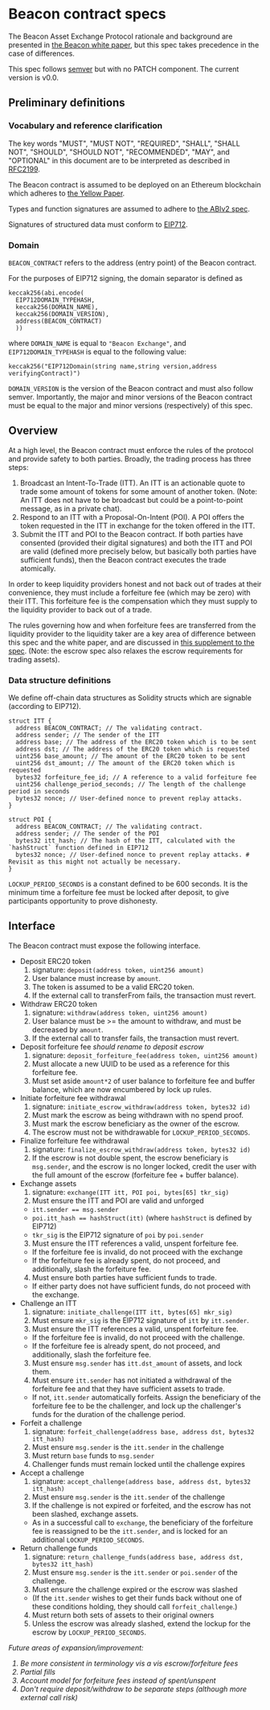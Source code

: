 # Beacon contract specs
The Beacon Asset Exchange Protocol rationale and background are
presented in [the Beacon white paper](https://beaconexchange.io/beacon.pdf),
but this spec takes precedence in the case of differences.

This spec follows [semver](https://semver.org/) but with no PATCH
component. The current version is v0.0.

## Preliminary definitions

### Vocabulary and reference clarification

The key words
"MUST", "MUST NOT", "REQUIRED", "SHALL", "SHALL NOT",
"SHOULD", "SHOULD NOT", "RECOMMENDED", "MAY", and "OPTIONAL"
in this document are to be interpreted as described in
[RFC2199](https://tools.ietf.org/html/rfc2119).

The Beacon contract is assumed to be deployed on an Ethereum blockchain which
adheres to [the Yellow Paper](https://ethereum.github.io/yellowpaper/paper.pdf).

Types and function signatures are assumed to adhere to
[the ABIv2 spec](https://solidity.readthedocs.io/en/v0.5.2/abi-spec.html).

Signatures of structured data must conform to
[EIP712](https://github.com/ethereum/EIPs/blob/38aa52e04652f/EIPS/eip-712.md).

### Domain

`BEACON_CONTRACT` refers to the address (entry point) of the Beacon contract.

For the purposes of EIP712 signing, the domain separator is defined as
```solidity
keccak256(abi.encode(
  EIP712DOMAIN_TYPEHASH,
  keccak256(DOMAIN_NAME),
  keccak256(DOMAIN_VERSION),
  address(BEACON_CONTRACT)
  ))
```
where `DOMAIN_NAME` is equal to `"Beacon Exchange"`, and
`EIP712DOMAIN_TYPEHASH` is equal to the following value:
```
keccak256("EIP712Domain(string name,string version,address verifyingContract)")
```

`DOMAIN_VERSION` is the version of the Beacon contract and must also follow
semver. Importantly, the major and minor versions of the Beacon contract
must be equal to the major and minor versions (respectively) of this spec.

## Overview
At a high level, the Beacon contract must enforce the rules of the protocol
and provide safety to both parties. Broadly, the trading process has three
steps:
1. Broadcast an Intent-To-Trade (ITT). An ITT is an actionable quote to trade
some amount of tokens for some amount of another token. (Note: An ITT does not
have to be broadcast but could be a point-to-point message, as in a private
chat).
2. Respond to an ITT with a Proposal-On-Intent (POI). A POI offers the
token requested in the ITT in exchange for the token offered in the ITT.
3. Submit the ITT and POI to the Beacon contract. If both parties have
consented (provided their digital signatures) and both the ITT and POI are
valid (defined more precisely below, but basically both parties have
sufficient funds), then the Beacon contract executes the trade atomically.

In order to keep liquidity providers honest and not back out of trades at
their convenience, they must include a forfeiture fee (which may be zero)
with their ITT. This forfeiture fee is the compensation which they must
supply to the liquidity provider to back out of a trade.

The rules governing how and when forfeiture fees are transferred
from the liquidity provider to the liquidity taker are a key area of
difference between this spec and the white paper, and are discussed in
[this supplement to the spec](1_escrow_spec.md). (Note: the escrow spec
also relaxes the escrow requirements for trading assets).


### Data structure definitions

We define off-chain data structures as Solidity structs which are signable
(according to EIP712).

```solidity
struct ITT {
  address BEACON_CONTRACT; // The validating contract.
  address sender; // The sender of the ITT
  address base; // The address of the ERC20 token which is to be sent
  address dst; // The address of the ERC20 token which is requested
  uint256 base_amount; // The amount of the ERC20 token to be sent
  uint256 dst_amount; // The amount of the ERC20 token which is requested
  bytes32 forfeiture_fee_id; // A reference to a valid forfeiture fee
  uint256 challenge_period_seconds; // The length of the challenge period in seconds
  bytes32 nonce; // User-defined nonce to prevent replay attacks.
}

struct POI {
  address BEACON_CONTRACT; // The validating contract.
  address sender; // The sender of the POI
  bytes32 itt_hash; // The hash of the ITT, calculated with the `hashStruct` function defined in EIP712
  bytes32 nonce; // User-defined nonce to prevent replay attacks. # Revisit as this might not actually be necessary.
}
```

`LOCKUP_PERIOD_SECONDS` is a constant defined to be 600 seconds. It is the
minimum time a forfeiture fee must be locked after deposit, to give
participants opportunity to prove dishonesty.

## Interface

The Beacon contract must expose the following interface.

- Deposit ERC20 token
  1) signature: `deposit(address token, uint256 amount)`
  2) User balance must increase by `amount`.
  3) The token is assumed to be a valid ERC20 token.
  4) If the external call to transferFrom fails, the transaction must revert.
- Withdraw ERC20 token
  1) signature: `withdraw(address token, uint256 amount)`
  2) User balance must be >= the amount to withdraw, and must be decreased by
    `amount`.
  3) If the external call to transfer fails, the transaction must revert.
- Deposit forfeiture fee *should rename to deposit escrow*
  1) signature: `deposit_forfeiture_fee(address token, uint256 amount)`
  2) Must allocate a new UUID to be used as a reference for this forfeiture
    fee.
  3) Must set aside `amount*2` of user balance to forfeiture fee and buffer
    balance, which are now encumbered by lock up rules.
- Initiate forfeiture fee withdrawal
  1) signature: `initiate_escrow_withdraw(address token, bytes32 id)`
  2) Must mark the escrow as being withdrawn with no spend proof.
  3) Must mark the escrow beneficiary as the owner of the escrow.
  4) The escrow must not be withdrawable for `LOCKUP_PERIOD_SECONDS`.
- Finalize forfeiture fee withdrawal
  1) signature: `finalize_escrow_withdraw(address token, bytes32 id)`
  2) If the escrow is not double spent, the escrow beneficiary is
    `msg.sender`, and the escrow is no longer locked, credit
    the user with the full amount of the escrow (forfeiture fee +
    buffer balance).
- Exchange assets
  1) signature: `exchange(ITT itt, POI poi, bytes[65] tkr_sig)`
  2) Must ensure the ITT and POI are valid and unforged
    - `itt.sender == msg.sender`
    - `poi.itt_hash == hashStruct(itt)`
      (where `hashStruct` is defined by EIP712)
    - `tkr_sig` is the EIP712 signature of `poi` by `poi.sender`
  3) Must ensure the ITT references a valid, unspent forfeiture fee.
    - If the forfeiture fee is invalid, do not proceed with the exchange
    - If the forfeiture fee is already spent, do not proceed,
      and additionally, slash the forfeiture fee.
  4) Must ensure both parties have sufficient funds to trade.
    - If either party does not have sufficient funds,
      do not proceed with the exchange.
- Challenge an ITT
  1) signature: `initiate_challenge(ITT itt, bytes[65] mkr_sig)`
  2) Must ensure `mkr_sig` is the EIP712 signature of `itt` by `itt.sender`.
  3) Must ensure the ITT references a valid, unspent forfeiture fee.
    - If the forfeiture fee is invalid, do not proceed with the challenge.
    - If the forfeiture fee is already spent, do not proceed,
      and additionally, slash the forfeiture fee.
  3) Must ensure `msg.sender` has `itt.dst_amount` of assets, and lock them.
  4) Must ensure `itt.sender` has not initiated a withdrawal of the forfeiture
    fee and that they have sufficient assets to trade.
    - If not, `itt.sender` automatically forfeits. Assign the beneficiary of
      the forfeiture fee to be the challenger, and lock up the challenger's
      funds for the duration of the challenge period.
- Forfeit a challenge
  1) signature: `forfeit_challenge(address base, address dst, bytes32 itt_hash)`
  2) Must ensure `msg.sender` is the `itt.sender` in the challenge
  3) Must return `base` funds to `msg.sender`
  4) Challenger funds must remain locked until the challenge expires
- Accept a challenge
  1) signature: `accept_challenge(address base, address dst, bytes32 itt_hash)`
  2) Must ensure `msg.sender` is the `itt.sender` of the challenge
  3) If the challenge is not expired or forfeited, and the escrow has not been
  slashed, exchange assets.
    - As in a successful call to `exchange`, the beneficiary of the
      forfeiture fee is reassigned to be the `itt.sender`, and is locked
      for an additional `LOCKUP_PERIOD_SECONDS`.
- Return challenge funds
  1) signature: `return_challenge_funds(address base, address dst, bytes32 itt_hash)`
  2) Must ensure `msg.sender` is the `itt.sender` or `poi.sender` of the challenge.
  3) Must ensure the challenge expired or the escrow was slashed
    - (If the `itt.sender` wishes to get their funds back without one of these
        conditions holding, they should call `forfeit_challenge`.)
  4) Must return both sets of assets to their original owners
  5) Unless the escrow was already slashed, extend the lockup for the
    escrow by `LOCKUP_PERIOD_SECONDS`.

<i>Future areas of expansion/improvement:
  1) Be more consistent in terminology vis a vis escrow/forfeiture fees
  2) Partial fills
  3) Account model for forfeiture fees instead of spent/unspent
  4) Don't require deposit/withdraw to be separate steps (although more external call risk)
  </i>
